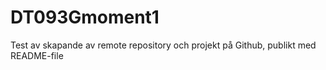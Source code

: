 # DT093Gmoment1
Test av skapande av remote repository och projekt på Github, publikt med README-file
